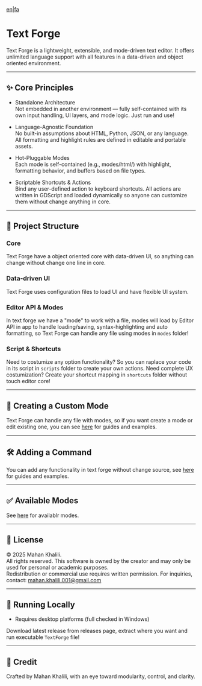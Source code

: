 [en](https://github.com/mkh-user/text-forge/README.md)|[fa](https://github.com/mkh-user/text-forge/docs/fa/README.md)
# Text Forge

Text Forge is a lightweight, extensible, and mode-driven text editor. It offers unlimited language support with all features in a data-driven and object oriented environment.

---

## ✨ Core Principles

- Standalone Architecture  
  Not embedded in another environment — fully self-contained with its own input handling, UI layers, and mode logic. Just run and use!

- Language-Agnostic Foundation  
  No built-in assumptions about HTML, Python, JSON, or any language. All formatting and highlight rules are defined in editable and portable assets.

- Hot-Pluggable Modes  
  Each mode is self-contained (e.g., modes/html/) with highlight, formatting behavior, and buffers based on file types.

- Scriptable Shortcuts & Actions  
  Bind any user-defined action to keyboard shortcuts. All actions are written in GDScript and loaded dynamically so anyone can customize them without change anything in core.

---

## 🧠 Project Structure

### Core
Text Forge have a object oriented core with data-driven UI, so anything can change without change one line in core.

### Data-driven UI
Text Forge uses configuration files to load UI and have flexible UI system.

### Editor API & Modes
In text forge we have a "mode" to work with a file, modes will load by Editor API in app to handle loading/saving, syntax-highlighting and auto formatting, so Text Forge can handle any file using modes in `modes` folder!

### Script & Shortcuts
Need to costumize any option functionality? So you can raplace your code in its script in `scripts` folder to create your own actions. Need complete UX costumization? Create your shortcut mapping in `shortcuts` folder without touch editor core! 

---

## 🧩 Creating a Custom Mode

Text Forge can handle any file with modes, so if you want create a mode or edit existing one, you can see [here](https://github.com/mkh-user/text-forge) for guides and examples.

---

## 🛠 Adding a Command

You can add any functionality in text forge without change source, see [here](https://github.com/mkh-user/text-forge) for guides and examples.

---

## ✅ Available Modes

See [here](https://github.com/mkh-user/text-forge) for availablr modes.

---

## 🔐 License

© 2025 Mahan Khalili.  
All rights reserved. This software is owned by the creator and may only be used for personal or academic purposes.  
Redistribution or commercial use requires written permission. For inquiries, contact: mahan.khalili.001@gmail.com

---

## 🚀 Running Locally

- Requires desktop platforms (full checked in Windows)

Download latest release from releases page, extract where you want and run executable `TextForge` file!

---

## 🙌 Credit

Crafted by Mahan Khalili, with an eye toward modularity, control, and clarity.